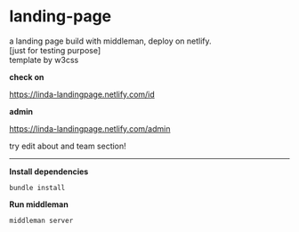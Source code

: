 # landing-page

a landing page build with middleman, deploy on netlify.</br>
[just for testing purpose]</br>
template by w3css

**check on**

https://linda-landingpage.netlify.com/id

**admin**

https://linda-landingpage.netlify.com/admin

try edit about and team section!

------------------------------------------------------------------------------------------

**Install dependencies**

`bundle install`

**Run middleman**

`middleman server`
